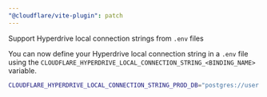 ```yaml
---
"@cloudflare/vite-plugin": patch
---
```


Support Hyperdrive local connection strings from `.env` files

You can now define your Hyperdrive local connection string in a `.env` file using the `CLOUDFLARE_HYPERDRIVE_LOCAL_CONNECTION_STRING_<BINDING_NAME>` variable.

```sh
CLOUDFLARE_HYPERDRIVE_LOCAL_CONNECTION_STRING_PROD_DB="postgres://user:password@127.0.0.1:5432/testdb"
```
